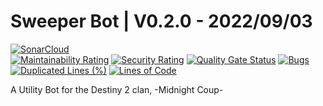 # Sweeper Bot | V0.2.0 - 2022/09/03
[![SonarCloud](https://sonarcloud.io/images/project_badges/sonarcloud-orange.svg)](https://sonarcloud.io/summary/new_code?id=SweeperBot)  
[![Maintainability Rating](https://sonarcloud.io/api/project_badges/measure?project=SweeperBot&metric=sqale_rating)](https://sonarcloud.io/summary/new_code?id=SweeperBot) [![Security Rating](https://sonarcloud.io/api/project_badges/measure?project=SweeperBot&metric=security_rating)](https://sonarcloud.io/summary/new_code?id=SweeperBot) [![Quality Gate Status](https://sonarcloud.io/api/project_badges/measure?project=SweeperBot&metric=alert_status)](https://sonarcloud.io/summary/new_code?id=SweeperBot) [![Bugs](https://sonarcloud.io/api/project_badges/measure?project=SweeperBot&metric=bugs)](https://sonarcloud.io/summary/new_code?id=SweeperBot) [![Duplicated Lines (%)](https://sonarcloud.io/api/project_badges/measure?project=SweeperBot&metric=duplicated_lines_density)](https://sonarcloud.io/summary/new_code?id=SweeperBot) [![Lines of Code](https://sonarcloud.io/api/project_badges/measure?project=SweeperBot&metric=ncloc)](https://sonarcloud.io/summary/new_code?id=SweeperBot)  


A Utility Bot for the Destiny 2 clan, -Midnight Coup-
